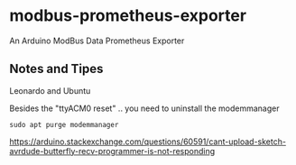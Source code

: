 # modbus-prometheus-exporter

An Arduino ModBus Data Prometheus Exporter


## Notes and Tipes

Leonardo and Ubuntu

Besides the "ttyACM0 reset" .. you need to uninstall the modemmanager

`sudo apt purge modemmanager`

https://arduino.stackexchange.com/questions/60591/cant-upload-sketch-avrdude-butterfly-recv-programmer-is-not-responding
